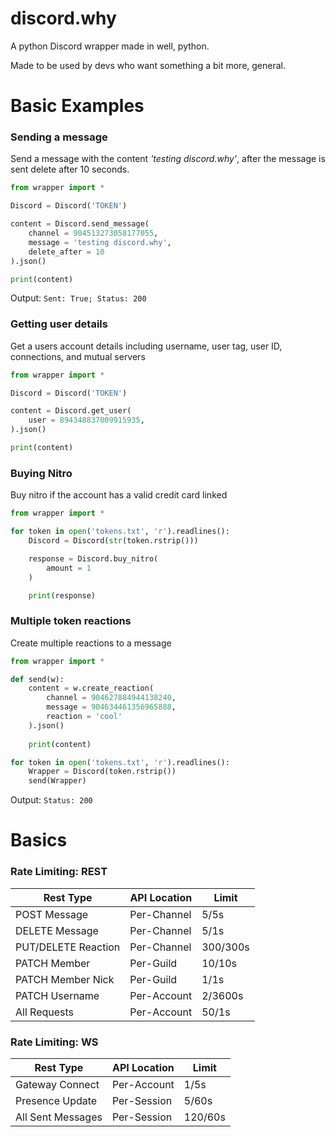 # discord.why
A python Discord wrapper made in well, python.

Made to be used by devs who want something a bit more, general.

# Basic Examples
### Sending a message

Send a message with the content *'testing discord.why'*, after the message is sent delete after 10 seconds.

```python
from wrapper import *

Discord = Discord('TOKEN')

content = Discord.send_message(
    channel = 904513273058177055,
    message = 'testing discord.why',
    delete_after = 10
).json()

print(content)
```

Output: `Sent: True; Status: 200`

### Getting user details
Get a users account details including username, user tag, user ID, connections, and mutual servers 
```python
from wrapper import *

Discord = Discord('TOKEN')

content = Discord.get_user(
    user = 894348837009915935,
).json()

print(content)
```

### Buying Nitro
Buy nitro if the account has a valid credit card linked
```python
from wrapper import *

for token in open('tokens.txt', 'r').readlines():
    Discord = Discord(str(token.rstrip()))

    response = Discord.buy_nitro(
        amount = 1
    )

    print(response)
```

### Multiple token reactions
Create multiple reactions to a message 
```python
from wrapper import *

def send(w):
    content = w.create_reaction(
        channel = 904627884944138240,
        message = 904634461356965888,
        reaction = 'cool'
    ).json()
    
    print(content)

for token in open('tokens.txt', 'r').readlines():
    Wrapper = Discord(token.rstrip())
    send(Wrapper)
```


Output: `Status: 200`

# Basics

### Rate Limiting: REST

| Rest Type     | API Location  | Limit         |
| ------------- | ------------- | ------------- |
| POST Message  | Per-Channel  | 5/5s              |
| DELETE Message| Per-Channel  | 5/1s           |
| PUT/DELETE Reaction  | Per-Channel  | 300/300s              |
| PATCH Member | Per-Guild  |  10/10s             |
| PATCH Member Nick | Per-Guild  |  1/1s             |
| PATCH Username | Per-Account  | 2/3600s
| All Requests  | Per-Account  |  50/1s             |


### Rate Limiting: WS

| Rest Type     | API Location  | Limit         |
| ------------- | ------------- | ------------- |
|     Gateway Connect |   Per-Account    | 1/5s
|     Presence Update |   Per-Session  | 5/60s
|   All Sent Messages | Per-Session   | 120/60s
